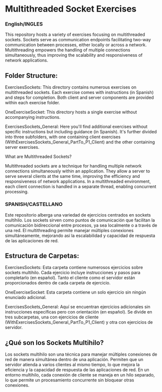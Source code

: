 
# Multithreaded Socket Exercises #

### English/INGLES ###

This repository hosts a variety of exercises focusing on multithreaded sockets. Sockets serve as communication endpoints facilitating two-way communication between processes, either locally or across a network. Multithreading empowers the handling of multiple connections simultaneously, thus improving the scalability and responsiveness of network applications.

## Folder Structure: ##

ExercisesSockets:  This directory contains numerous exercises on multithreaded sockets. Each exercise comes with instructions (in Spanish) and steps for completion. Both client and server components are provided within each exercise folder.

OneExerciseSocket: This directory hosts a single exercise without accompanying instructions.

ExercisesSockets_General: Here you'll find additional exercises without specific instructions but including guidance (in Spanish). It's further divided into three subfolders, with one containing client exercises (WithExercisesSockets_General_PartTo_P1_Client) and the other containing server exercises.

What are Multithreaded Sockets?

Multithreaded sockets are a technique for handling multiple network connections simultaneously within an application. They allow a server to serve several clients at the same time, improving the efficiency and responsiveness of network applications. In a multithreaded environment, each client connection is handled in a separate thread, enabling concurrent processing.


### SPANISH/CASTELLANO ###

Este repositorio alberga una variedad de ejercicios centrados en sockets multihilo. Los sockets sirven como puntos de comunicación que facilitan la comunicación bidireccional entre procesos, ya sea localmente o a través de una red. El multithreading permite manejar múltiples conexiones simultáneamente, mejorando así la escalabilidad y capacidad de respuesta de las aplicaciones de red.

## Estructura de Carpetas: ##

ExercisesSockets: Esta carpeta contiene numerosos ejercicios sobre sockets multihilo. Cada ejercicio incluye instrucciones y pasos para completarlo (en español). Tanto el cliente como el servidor están proporcionados dentro de cada carpeta de ejercicio.

OneExerciseSocket: Esta carpeta contiene un solo ejercicio sin ningún enunciado adicional.

ExercisesSockets_General: Aquí se encuentran ejercicios adicionales sin instrucciones específicas pero con orientación (en español). Se divide en tres subcarpetas, una con ejercicios de cliente (WithExercisesSockets_General_PartTo_P1_Client) y otra con ejercicios de servidor.

## ¿Qué son los Sockets Multihilo? ##

Los sockets multihilo son una técnica para manejar múltiples conexiones de red de manera simultánea dentro de una aplicación. Permiten que un servidor atienda a varios clientes al mismo tiempo, lo que mejora la eficiencia y la capacidad de respuesta de las aplicaciones de red. En un entorno multihilo, cada conexión de cliente se maneja en un hilo separado, lo que permite un procesamiento concurrente sin bloquear otras conexiones.

